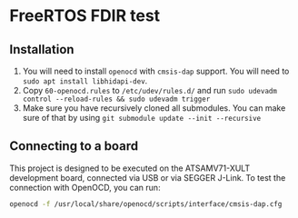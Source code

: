 # FreeRTOS FDIR test

## Installation
1. You will need to install `openocd` with `cmsis-dap` support. You will need to `sudo apt install libhidapi-dev`.
2. Copy `60-openocd.rules` to `/etc/udev/rules.d/` and run `sudo udevadm control --reload-rules && sudo udevadm trigger`
3. Make sure you have recursively cloned all submodules. You can make sure of that by using `git submodule update --init --recursive`

## Connecting to a board
This project is designed to be executed on the ATSAMV71-XULT development board, connected
via USB or via SEGGER J-Link. To test the connection with OpenOCD, you can run:
```bash
openocd -f /usr/local/share/openocd/scripts/interface/cmsis-dap.cfg
```